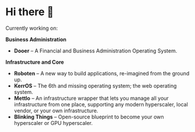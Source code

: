 # Hi there 👋  
Currently working on:

**Business Administration**  
- **Dooer** – A Financial and Business Administration Operating System.

**Infrastructure and Core**  
- **Roboten** – A new way to build applications, re-imagined from the ground up.
- **KerrOS** – The 6th and missing operating system; the web operating system.
- **Mettlo** – An infrastructure wrapper that lets you manage all your infrastructure from one place, supporting any modern hyperscaler, local vendor, or your own infrastructure.
- **Blinking Things** – Open-source blueprint to become your own hyperscaler or GPU hyperscaler.




<!--
**samnurmi/samnurmi** is a ✨ _special_ ✨ repository because its `README.md` (this file) appears on your GitHub profile.

Here are some ideas to get you started:

- 🔭 I’m currently working on ...
- 🌱 I’m currently learning ...
- 👯 I’m looking to collaborate on ...
- 🤔 I’m looking for help with ...
- 💬 Ask me about ...
- 📫 How to reach me: ...
- 😄 Pronouns: ...
- ⚡ Fun fact: ...
-->
